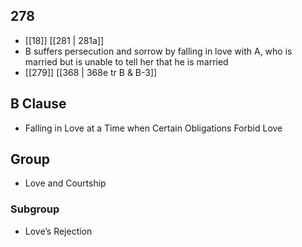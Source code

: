 ## 278
- [[18]] [[281 | 281a]] 
- B suffers persecution and sorrow by falling in love with A, who is married but is unable to tell her that he is married
- [[279]] [[368 | 368e tr B &amp; B-3]] 

## B Clause
- Falling in Love at a Time when Certain Obligations Forbid Love

## Group
- Love and Courtship

### Subgroup
- Love’s Rejection

